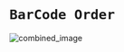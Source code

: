 # `BarCode Order`

![combined_image](https://github.com/user-attachments/assets/f68a88b0-cf09-4185-9d21-a7ec2d9d3f51)

